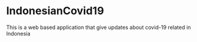 # IndonesianCovid19
This is a web based application that give updates about covid-19 related in Indonesia
